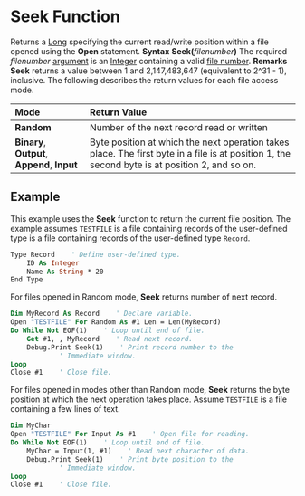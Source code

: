 
# Seek Function



Returns a  [Long](b8bdf64f-5920-1ae9-16d0-b26d09524a30.md) specifying the current read/write position within a file opened using the **Open** statement.
 **Syntax**
 **Seek(**_filenumber_**)**
The required  _filenumber_ [argument](b8bdf64f-5920-1ae9-16d0-b26d09524a30.md) is an [Integer](b8bdf64f-5920-1ae9-16d0-b26d09524a30.md) containing a valid [file number](b8bdf64f-5920-1ae9-16d0-b26d09524a30.md).
 **Remarks**
 **Seek** returns a value between 1 and 2,147,483,647 (equivalent to 2^31 - 1), inclusive.
The following describes the return values for each file access mode.


|**Mode**|**Return Value**|
|:-----|:-----|
| **Random**|Number of the next record read or written|
| **Binary**, **Output**, **Append**, **Input**|Byte position at which the next operation takes place. The first byte in a file is at position 1, the second byte is at position 2, and so on.|

## Example

This example uses the  **Seek** function to return the current file position. The example assumes `TESTFILE` is a file containing records of the user-defined type is a file containing records of the user-defined type `Record`.


```vb
Type Record    ' Define user-defined type.
    ID As Integer
    Name As String * 20
End Type
```

For files opened in Random mode,  **Seek** returns number of next record.




```vb
Dim MyRecord As Record    ' Declare variable.
Open "TESTFILE" For Random As #1 Len = Len(MyRecord)
Do While Not EOF(1)    ' Loop until end of file.
    Get #1, , MyRecord    ' Read next record.
    Debug.Print Seek(1)    ' Print record number to the 
            ' Immediate window.
Loop
Close #1    ' Close file.

```

For files opened in modes other than Random mode,  **Seek** returns the byte position at which the next operation takes place. Assume `TESTFILE` is a file containing a few lines of text.




```vb
Dim MyChar
Open "TESTFILE" For Input As #1    ' Open file for reading.
Do While Not EOF(1)    ' Loop until end of file.
    MyChar = Input(1, #1)    ' Read next character of data.
    Debug.Print Seek(1)    ' Print byte position to the
            ' Immediate window.
Loop
Close #1    ' Close file.
```

